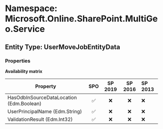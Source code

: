 # Namespace: Microsoft.Online.SharePoint.MultiGeo.Service

## Entity Type: UserMoveJobEntityData

### Properties

**Availability matrix**

Property | SPO | SP 2019 | SP 2016 | SP 2013
----------|:---:|:-------:|:-------:|:-------
HasOdbInSourceDataLocation (Edm.Boolean) | ✅ | ❌ | ❌ | ❌
UserPrincipalName (Edm.String) | ✅ | ❌ | ❌ | ❌
ValidationResult (Edm.Int32) | ✅ | ❌ | ❌ | ❌

